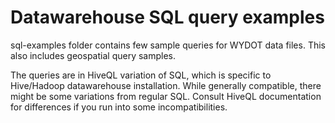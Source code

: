 # Datawarehouse SQL query examples

sql-examples folder contains few sample queries for WYDOT data files. This also includes geospatial query samples.

The queries are in HiveQL variation of SQL, which is specific to Hive/Hadoop datawarehouse installation. While generally compatible, there might be some variations from regular SQL. Consult HiveQL documentation for differences if you run into some incompatibilities.

